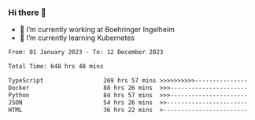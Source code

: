 ### Hi there 👋
- 🔭 I’m currently working at Boehringer Ingelheim
- 🌱 I’m currently learning Kubernetes

 
<!--START_SECTION:waka-->

```txt
From: 01 January 2023 - To: 12 December 2023

Total Time: 648 hrs 48 mins

TypeScript                 269 hrs 57 mins >>>>>>>>>>---------------   41.61 %
Docker                     88 hrs 26 mins  >>>----------------------   13.63 %
Python                     84 hrs 57 mins  >>>----------------------   13.09 %
JSON                       54 hrs 26 mins  >>-----------------------   08.39 %
HTML                       36 hrs 22 mins  >------------------------   05.61 %
```

<!--END_SECTION:waka-->

 
